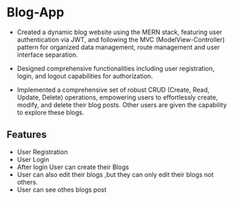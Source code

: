 # Blog-App

- Created a dynamic blog website using the MERN stack, featuring user authentication via JWT, and following the MVC (ModelView-Controller) pattern for organized data management, route management and user interface separation.

- Designed comprehensive functionalities including user registration, login, and logout capabilities for authorization.

- Implemented a comprehensive set of robust CRUD (Create, Read, Update, Delete) operations, empowering users to effortlessly create, modify, and delete their blog posts. Other users are given the capability to explore these blogs.

## Features

- User Registration
- User Login
- After login User can create their Blogs
- User can also edit their blogs ,but they can only edit their blogs not others.
- User can see othes blogs post
